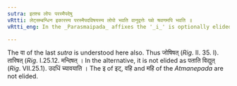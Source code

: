 ```yaml
---
sutra: इतश्च लोपः परस्मैपदेषु
vRtti: लेट्सम्बन्धिन इकारस्य परस्मैपदविषयस्य लोपो भवति वानुवृत्तेः पक्षे श्रवणमपि भवति ॥
vRtti_eng: In the _Parasmaipada_ affixes the '_i_' is optionally elided in the Subjunctive.

---
```

The वा of the last _sutra_ is understood here also. Thus जोषिषत् (_Rig_. II. 35. I). तारिषत् (_Rig_. I.25.12. मन्दिषत् । In the alternative, it is not elided as पताति विद्युत् (_Rig_. VII.25.1). उदधिं च्यावयाति । The इ of इट्, वहि and महि of the _Atmanepada_ are not elided.